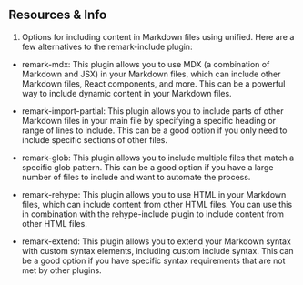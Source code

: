 ## Resources & Info

1. Options for including content in Markdown files using unified. Here are a few alternatives to the remark-include plugin:

* remark-mdx: This plugin allows you to use MDX (a combination of Markdown and JSX) in your Markdown files, which can include other Markdown files, React components, and more. This can be a powerful way to include dynamic content in your Markdown files.

* remark-import-partial: This plugin allows you to include parts of other Markdown files in your main file by specifying a specific heading or range of lines to include. This can be a good option if you only need to include specific sections of other files.

* remark-glob: This plugin allows you to include multiple files that match a specific glob pattern. This can be a good option if you have a large number of files to include and want to automate the process.

* remark-rehype: This plugin allows you to use HTML in your Markdown files, which can include content from other HTML files. You can use this in combination with the rehype-include plugin to include content from other HTML files.

* remark-extend: This plugin allows you to extend your Markdown syntax with custom syntax elements, including custom include syntax. This can be a good option if you have specific syntax requirements that are not met by other plugins.